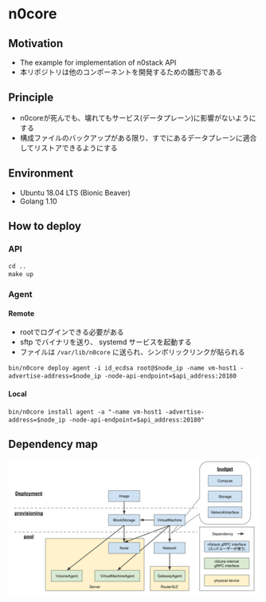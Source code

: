 # n0core

## Motivation

- The example for implementation of n0stack API
- 本リポジトリは他のコンポーネントを開発するための雛形である

## Principle

- n0coreが死んでも、壊れてもサービス(データプレーン)に影響がないようにする
- 構成ファイルのバックアップがある限り、すでにあるデータプレーンに適合してリストアできるようにする

## Environment

- Ubuntu 18.04 LTS (Bionic Beaver)
- Golang 1.10

## How to deploy

### API

```
cd ..
make up
```

### Agent

#### Remote

- rootでログインできる必要がある
- sftp でバイナリを送り、 systemd サービスを起動する
- ファイルは `/var/lib/n0core` に送られ、シンボリックリンクが貼られる

```
bin/n0core deploy agent -i id_ecdsa root@$node_ip -name vm-host1 -advertise-address=$node_ip -node-api-endpoint=$api_address:20180
```

#### Local

```
bin/n0core install agent -a "-name vm-host1 -advertise-address=$node_ip -node-api-endpoint=$api_address:20180"
```

## Dependency map

![](../docs/images/dependency_map.svg)
